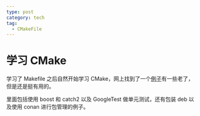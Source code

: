 ```yaml
---
type: post
category: tech
tag:
  - CMakeFile
---
```


# 学习 CMake

学习了 Makefile 之后自然开始学习 CMake，网上找到了一个[例子](https://github.com/ttroy50/cmake-examples)有一些老了，但是还是挺有用的。

里面包括使用 boost 和 catch2 以及 GoogleTest 做单元测试，还有包装 deb 以及使用 conan 进行包管理的例子。
